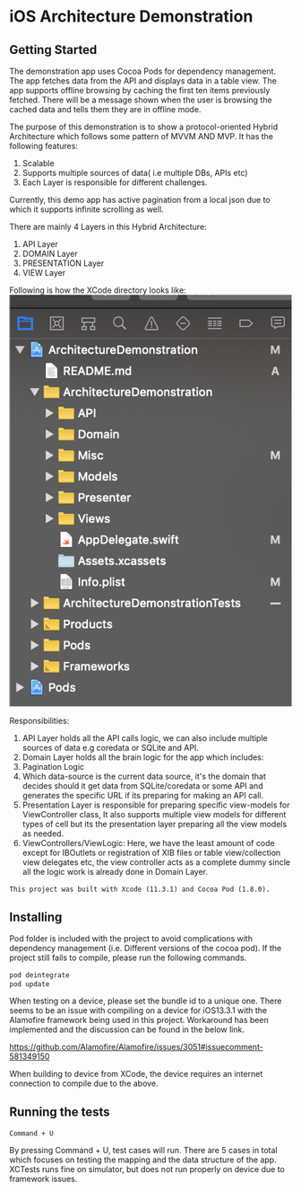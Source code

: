 # iOS Architecture Demonstration

## Getting Started

The demonstration app uses Cocoa Pods for dependency management. The app fetches data from the API and displays data in a table view. The app supports offline browsing by caching the first ten items previously fetched. There will be a message shown when the user is browsing the cached data and tells them they are in offline mode.

The purpose of this demonstration is to show a protocol-oriented Hybrid Architecture which follows some pattern of MVVM AND MVP. It has the following features:
1. Scalable
2. Supports multiple sources of data( i.e multiple DBs, APIs etc)
3. Each Layer is responsible for different challenges.

Currently, this demo app has active pagination from a local json due to which it supports infinite scrolling as well.

There are mainly 4 Layers in this Hybrid Architecture:
1. API Layer
2. DOMAIN Layer
3. PRESENTATION Layer
4. VIEW Layer

Following is how the XCode directory looks like:
![](Images/Xcode-Directory.png)

Responsibilities:
1. API Layer holds all the API calls logic, we can also include multiple sources of data e.g coredata or SQLite and API.
2. Domain Layer holds all the brain logic for the app which includes:
  1. Pagination Logic
  2. Which data-source is the current data source, it's the domain that decides should it get data from SQLite/coredata or some API and generates the specific URL if its preparing for making an API call.
  3. Presentation Layer is responsible for preparing specific view-models for ViewController class, It also supports multiple view models for different types of cell but its the presentation layer preparing all the view models as needed.
  4. ViewControllers/ViewLogic: Here, we have the least amount of code except for IBOutlets or registration of XIB files or table view/collection view delegates etc, the view controller acts as a complete dummy sincle all the logic work is already done in Domain Layer.

```
This project was built with Xcode (11.3.1) and Cocoa Pod (1.8.0).
```

## Installing

Pod folder is included with the project to avoid complications with dependency management (i.e. Different versions of the cocoa pod). If the project still fails to compile, please run the following commands.

```
pod deintegrate
pod update
```

When testing on a device, please set the bundle id to a unique one. There seems to be an issue with compiling on a device for iOS13.3.1 with the Alamofire framework being used in this project. Workaround has been implemented and the discussion can be found in the below link. 

https://github.com/Alamofire/Alamofire/issues/3051#issuecomment-581349150

When building to device from XCode, the device requires an internet connection to compile due to the above.


## Running the tests

```
Command + U
```

By pressing Command + U, test cases will run. There are 5 cases in total which focuses on testing the mapping and the data structure of the app. XCTests runs fine on simulator, but does not run properly on device due to framework issues.

